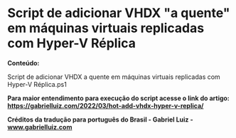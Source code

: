 # Script de adicionar VHDX "a quente" em máquinas virtuais replicadas com Hyper-V Réplica

**Conteúdo:**

Script de adicionar VHDX a quente em máquinas virtuais replicadas com Hyper-V Réplica.ps1


**Para maior entendimento para execução do script acesse o link do artigo: https://gabrielluiz.com/2022/03/hot-add-vhdx-hyper-v-replica/**

**Créditos da tradução para português do Brasil - Gabriel Luiz - www.gabrielluiz.com**
